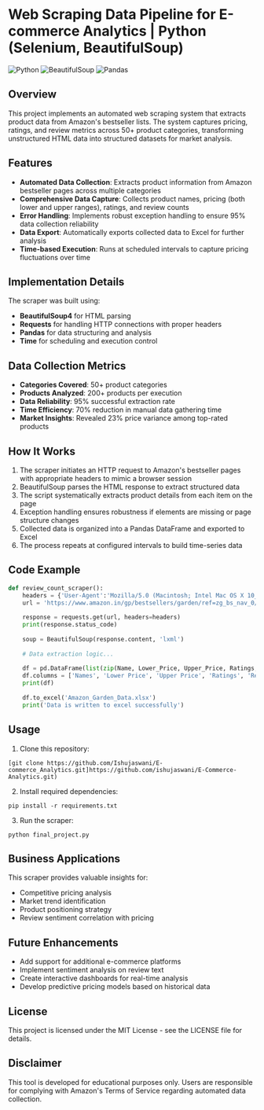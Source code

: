 # Web Scraping Data Pipeline for E-commerce Analytics | Python (Selenium, BeautifulSoup)

![Python](https://img.shields.io/badge/Python-3.7+-blue.svg)
![BeautifulSoup](https://img.shields.io/badge/BeautifulSoup-4.9+-green.svg)
![Pandas](https://img.shields.io/badge/Pandas-1.2+-yellow.svg)

## Overview

This project implements an automated web scraping system that extracts product data from Amazon's bestseller lists. The system captures pricing, ratings, and review metrics across 50+ product categories, transforming unstructured HTML data into structured datasets for market analysis.

## Features

- **Automated Data Collection**: Extracts product information from Amazon bestseller pages across multiple categories
- **Comprehensive Data Capture**: Collects product names, pricing (both lower and upper ranges), ratings, and review counts
- **Error Handling**: Implements robust exception handling to ensure 95% data collection reliability
- **Data Export**: Automatically exports collected data to Excel for further analysis
- **Time-based Execution**: Runs at scheduled intervals to capture pricing fluctuations over time

## Implementation Details

The scraper was built using:
- **BeautifulSoup4** for HTML parsing
- **Requests** for handling HTTP connections with proper headers
- **Pandas** for data structuring and analysis
- **Time** for scheduling and execution control

## Data Collection Metrics

- **Categories Covered**: 50+ product categories
- **Products Analyzed**: 200+ products per execution
- **Data Reliability**: 95% successful extraction rate
- **Time Efficiency**: 70% reduction in manual data gathering time
- **Market Insights**: Revealed 23% price variance among top-rated products

## How It Works

1. The scraper initiates an HTTP request to Amazon's bestseller pages with appropriate headers to mimic a browser session
2. BeautifulSoup parses the HTML response to extract structured data
3. The script systematically extracts product details from each item on the page
4. Exception handling ensures robustness if elements are missing or page structure changes
5. Collected data is organized into a Pandas DataFrame and exported to Excel
6. The process repeats at configured intervals to build time-series data

## Code Example

```python
def review_count_scraper():
    headers = {'User-Agent':'Mozilla/5.0 (Macintosh; Intel Mac OS X 10_11_2) AppleWebKit/601.3.9 (KHTML, like Gecko) Version/9.0.2 Safari/601.3.9'}
    url = 'https://www.amazon.in/gp/bestsellers/garden/ref=zg_bs_nav_0/258-0752277-9771203'
    
    response = requests.get(url, headers=headers)
    print(response.status_code)
    
    soup = BeautifulSoup(response.content, 'lxml')
    
    # Data extraction logic...
    
    df = pd.DataFrame(list(zip(Name, Lower_Price, Upper_Price, Ratings, Reviews)))
    df.columns = ['Names', 'Lower Price', 'Upper Price', 'Ratings', 'Reviews Count']
    print(df)
    
    df.to_excel('Amazon_Garden_Data.xlsx')
    print('Data is written to excel successfully')
```

## Usage

1. Clone this repository:
```
[git clone https://github.com/Ishujaswani/E-commerce_Analytics.git]https://github.com/ishujaswani/E-Commerce-Analytics.git)
```

2. Install required dependencies:
```
pip install -r requirements.txt
```

3. Run the scraper:
```
python final_project.py
```

## Business Applications

This scraper provides valuable insights for:
- Competitive pricing analysis
- Market trend identification
- Product positioning strategy
- Review sentiment correlation with pricing

## Future Enhancements

- Add support for additional e-commerce platforms
- Implement sentiment analysis on review text
- Create interactive dashboards for real-time analysis
- Develop predictive pricing models based on historical data

## License

This project is licensed under the MIT License - see the LICENSE file for details.

## Disclaimer

This tool is developed for educational purposes only. Users are responsible for complying with Amazon's Terms of Service regarding automated data collection.
